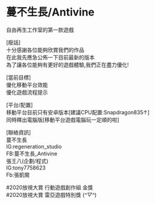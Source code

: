 # 蔓不生長/Antivine
自由再生工作室的第一款遊戲

[廢話]  
十分感謝各位能夠欣賞我們的作品  
在此我先應急公佈一下目前最新的版本  
為了讓各位能夠有更好的遊戲體驗,我們正在盡力優化!  

[當前目標]  
優化移動平台效能  
優化遊戲流程提示  

[平台/配置]  
移動平台目前只有安卓版本[建議CPU配置:Snapdragon835↑]  
同時釋出電腦版[移動平台遊戲電腦玩一定順的啦]  

[聯絡資訊]  
蔓不生長  
  IG:regeneration_studio  
  FB:蔓不生長_Antivine  
張王八(企劃/程式)  
  IG:tony7758623  
  Fb:張凱閩  

#2020放視大賞 行動遊戲創作組 金獎   
#2020放視大賞 雷亞遊戲特別獎 (*^▽^*)  

